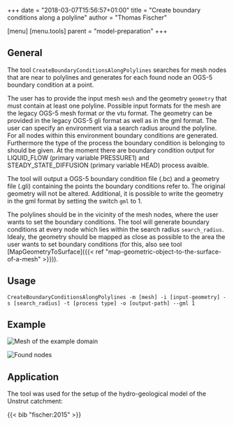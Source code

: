 +++
date = "2018-03-07T15:56:57+01:00"
title = "Create boundary conditions along a polyline"
author = "Thomas Fischer"

[menu]
  [menu.tools]
    parent = "model-preparation"
+++

## General

The tool `CreateBoundaryConditionsAlongPolylines` searches for mesh nodes that are near to polylines and generates for each found node an OGS-5 boundary condition at a point.

The user has to provide the input mesh `mesh` and the geometry `geometry` that must contain at least one polyline. Possible input formats for the mesh are the legacy OGS-5 mesh format or the vtu format. The geometry can be provided in the legacy OGS-5 gli format as well as in the gml format. The user can specify an environment via a search radius around the polyline. For all nodes within this environment boundary conditions are generated. Furthermore the type of the process the boundary condition is belonging to should be given. At the moment there are boundary condition output for LIQUID_FLOW (primary variable PRESSURE1) and STEADY_STATE_DIFFUSION (primary variable HEAD) process avaible.

The tool will output a OGS-5 boundary condition file (.bc) and a geometry file (.gli) containing the points the boundary conditions refer to. The original geometry will not be altered. Additional, it is possible to write the geometry in the gml format by setting the switch `gml` to 1.

The polylines should be in the vicinity of the mesh nodes, where the user wants to set the boundary conditions. The tool will generate boundary conditions at every node which lies within the search radius `search_radius`. Idealy, the geometry should be mapped as close as possible to the area the user wants to set boundary conditions (for this, also see tool [MapGeometryToSurface]({{< ref "map-geometric-object-to-the-surface-of-a-mesh" >}})).

## Usage

```CreateBoundaryConditionsAlongPolylines -m [mesh] -i [input-geometry] -s [search_radius] -t [process type] -o [output-path] --gml 1```

## Example

![Mesh of the example domain](CreateBCFromPolyline-before_1.png "Shows a mesh of the example domain. Furthermore, a river is depicted (blue color). These data (mesh and geometric description of the river) is given to the tool.")

![Found nodes](CreateBCFromPolyline-result_1.png "The found nodes will be written to a geometry file which may be useful for visual inspection. The found mesh nodes of the example are sketched as small red squares.")

## Application

The tool was used for the setup of the hydro-geological model of the Unstrut catchment:

{{< bib "fischer:2015" >}}
